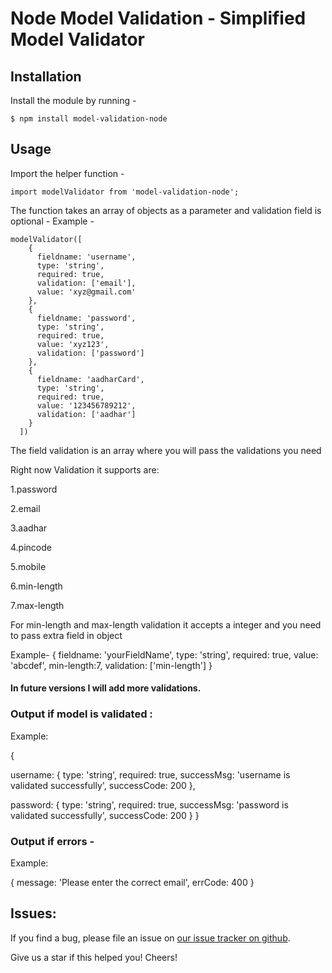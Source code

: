 # Node Model Validation - Simplified Model Validator

## Installation

 Install the module by running -

`$ npm install model-validation-node `

## Usage
Import the helper function -    

` import modelValidator from 'model-validation-node'; `

The function takes an array of objects as a parameter and validation field is optional -
Example -

```
modelValidator([
    {
      fieldname: 'username',
      type: 'string',
      required: true,
      validation: ['email'],
      value: 'xyz@gmail.com'
    },
    {
      fieldname: 'password',
      type: 'string',
      required: true,
      value: 'xyz123',
      validation: ['password']
    },
    {
      fieldname: 'aadharCard',
      type: 'string',
      required: true,
      value: '123456789212',
      validation: ['aadhar']
    }
  ])

```
The field validation is an array where you will pass the validations you need

Right now Validation it supports are:

1.password

2.email

3.aadhar

4.pincode

5.mobile

6.min-length

7.max-length

For min-length and max-length validation it accepts a integer and you need to pass extra field in object 

Example-
 {
      fieldname: 'yourFieldName',
      type: 'string',
      required: true,
      value: 'abcdef',
      min-length:7,
      validation: ['min-length']
}

#### In future versions  I will add more validations.

### Output if model is validated :

Example:

{ 

username: 
    { 
     type: 'string',
     required: true,
     successMsg: 'username is validated successfully',
     successCode: 200 },

password: 
   { type: 'string',
     required: true,
     successMsg: 'password is validated successfully',
     successCode: 200 } 
    }
 
 ### Output if errors -

 Example:

{ message: 'Please enter the correct email', errCode: 400 }

## Issues:
If you find a bug, please file an issue on [our issue tracker on github](https://github.com/mayankomar71/model-validation/issues).

Give us a star if this helped you!
Cheers!